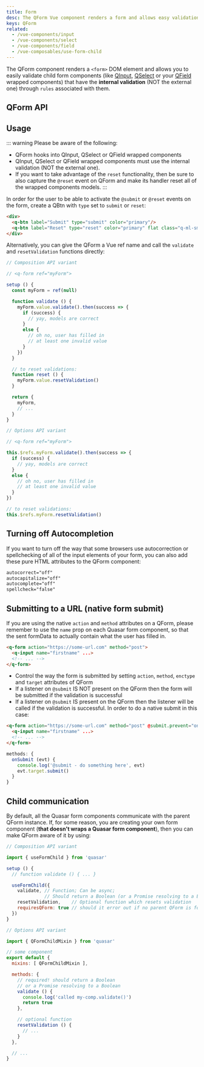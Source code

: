 ```yaml
---
title: Form
desc: The QForm Vue component renders a form and allows easy validation of child form components like QInput, QSelect or QField.
keys: QForm
related:
  - /vue-components/input
  - /vue-components/select
  - /vue-components/field
  - /vue-composables/use-form-child
---
```


The QForm component renders a `<form>` DOM element and allows you to easily validate child form components (like [QInput](/vue-components/input#Internal-validation), [QSelect](/vue-components/select) or your [QField](/vue-components/field) wrapped components) that have the **internal validation** (NOT the external one) through `rules` associated with them.

## QForm API

<doc-api file="QForm" />

## Usage

::: warning
Please be aware of the following:
* QForm hooks into QInput, QSelect or QField wrapped components
* QInput, QSelect or QField wrapped components must use the internal validation (NOT the external one).
* If you want to take advantage of the `reset` functionality, then be sure to also capture the `@reset` event on QForm and make its handler reset all of the wrapped components models.
:::

<doc-example title="Basic" file="QForm/Basic" />

In order for the user to be able to activate the `@submit` or `@reset` events on the form, create a QBtn with `type` set to `submit` or `reset`:

```html
<div>
  <q-btn label="Submit" type="submit" color="primary"/>
  <q-btn label="Reset" type="reset" color="primary" flat class="q-ml-sm" />
</div>
```

Alternatively, you can give the QForm a Vue ref name and call the `validate` and `resetValidation` functions directly:

```js
// Composition API variant

// <q-form ref="myForm">

setup () {
  const myForm = ref(null)

  function validate () {
    myForm.value.validate().then(success => {
      if (success) {
        // yay, models are correct
      }
      else {
        // oh no, user has filled in
        // at least one invalid value
      }
    })
  }

  // to reset validations:
  function reset () {
    myForm.value.resetValidation()
  }

  return {
    myForm,
    // ...
  }
}
```

```js
// Options API variant

// <q-form ref="myForm">

this.$refs.myForm.validate().then(success => {
  if (success) {
    // yay, models are correct
  }
  else {
    // oh no, user has filled in
    // at least one invalid value
  }
})

// to reset validations:
this.$refs.myForm.resetValidation()
```

## Turning off Autocompletion
If you want to turn off the way that some browsers use autocorrection or spellchecking of all of the input elements of your form, you can also add these pure HTML attributes to the QForm component:

```html
autocorrect="off"
autocapitalize="off"
autocomplete="off"
spellcheck="false"
```

## Submitting to a URL (native form submit)
If you are using the native `action` and `method` attributes on a QForm, please remember to use the `name` prop on each Quasar form component, so that the sent formData to actually contain what the user has filled in.

```html
<q-form action="https://some-url.com" method="post">
  <q-input name="firstname" ...>
  <!-- ... -->
</q-form>
```

* Control the way the form is submitted by setting `action`, `method`, `enctype` and `target` attributes of QForm
* If a listener on `@submit` IS NOT present on the QForm then the form will be submitted if the validation is successful
* If a listener on `@submit` IS present on the QForm then the listener will be called if the validation is successful. In order to do a native submit in this case:

```html
<q-form action="https://some-url.com" method="post" @submit.prevent="onSubmit">
  <q-input name="firstname" ...>
  <!-- ... -->
</q-form>
```

```js
methods: {
  onSubmit (evt) {
    console.log('@submit - do something here', evt)
    evt.target.submit()
  }
}
```

## Child communication

By default, all the Quasar form components communicate with the parent QForm instance. If, for some reason, you are creating your own form component (**that doesn't wraps a Quasar form component**), then you can make QForm aware of it by using:

```js
// Composition API variant

import { useFormChild } from 'quasar'

setup () {
  // function validate () { ... }

  useFormChild({
    validate, // Function; Can be async;
              // Should return a Boolean (or a Promise resolving to a Boolean)
    resetValidation,    // Optional function which resets validation
    requiresQForm: true // should it error out if no parent QForm is found?
  })
}
```

```js
// Options API variant

import { QFormChildMixin } from 'quasar'

// some component
export default {
  mixins: [ QFormChildMixin ],

  methods: {
    // required! should return a Boolean
    // or a Promise resolving to a Boolean
    validate () {
      console.log('called my-comp.validate()')
      return true
    },

    // optional function
    resetValidation () {
      // ...
    }
  },

  // ...
}
```
